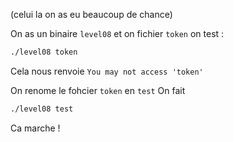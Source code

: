 (celui la on as eu beaucoup de chance)

On as un binaire `level08` et on fichier `token`
on test :
```bash
./level08 token
```
Cela nous renvoie
`You may not access 'token'`

On renome le fohcier `token` en `test`
On fait 
```bash
./level08 test
```
Ca marche ! 